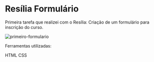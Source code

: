 # Resília Formulário

Primeira tarefa que realizei com o Resília: Criação de um formulário para inscrição do curso.


![primeiro-formulario](https://i.imgur.com/vZPgcvp.png)



Ferramentas utilizadas:

HTML
CSS


